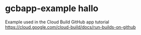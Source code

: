 # gcbapp-example hallo
Example used in the Cloud Build GitHub app tutorial
https://cloud.google.com/cloud-build/docs/run-builds-on-github
